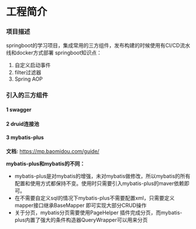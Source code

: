 # 工程简介
###  项目描述
springboot的学习项目，集成常用的三方组件，发布构建的时候使用有CI/CD流水线和docker方式部署
springboot知识点：
1. 自定义启动事件
2. filter过滤器
3. Spring AOP

### 引入的三方组件
#### 1 swagger
#### 2 druid连接池
#### 3 mybatis-plus
**文档:** https://mp.baomidou.com/guide/

**mybatis-plus和mybatis的不同：** 
* mybatis-plus是对mybatis的增强，未对mybatis做修改，所以mybatis的所有配置和使用方式都保持不变。使用时只需要引入mybatis-plus的maver依赖即可。
* 在不需要自定义sql的情况下mybatis-plus不需要配置xml，只需要定义mapper接口继承BaseMapper 即可实现大部分CRUD操作
* 关于分页，mybatis分页需要使用PageHelper 插件完成分页，而mybatis-plus内置了强大的条件构造器QueryWrapper可以用来分页




